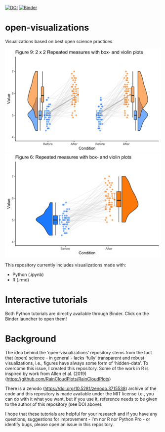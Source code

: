 [![DOI](https://zenodo.org/badge/DOI/10.5281/zenodo.3715538.svg)](https://doi.org/10.5281/zenodo.3715538)
[![Binder](https://mybinder.org/badge_logo.svg)](https://mybinder.org/v2/gh/jorvlan/open-visualizations/master)
# open-visualizations

Visualizations based on best open science practices.

![Raincloud example](R/figure9.png)
![Raincloud example2](R/figure6.png)


This repository currently includes visualizations made with:
- Python (.ipynb)
- R (.rmd)

# Interactive tutorials
Both Python tutorials are directly available through Binder. Click on the Binder launcher to open them!

# Background
The idea behind the ‘open-visualizations’ repository stems from the fact that (open) science - in general - lacks ‘fully’ transparent and robust visualizations, i.e., figures have always some form of ‘hidden-data’. To overcome this issue, I created this repository. Some of the work in R is inspired by work from Allen et al. (2019)(https://github.com/RainCloudPlots/RainCloudPlots)

There is a zenodo (https://doi.org/10.5281/zenodo.3715538) archive of the code and this repository is made available under the MIT license i.e., you can do with it what you want, but if you use it, reference needs to be given to the author of this repository (see DOI above).

I hope that these tutorials are helpful for your research and if you have any questions, suggestions for improvement - I'm nor R nor Python Pro - or identify bugs, please open an issue in this repository.   
